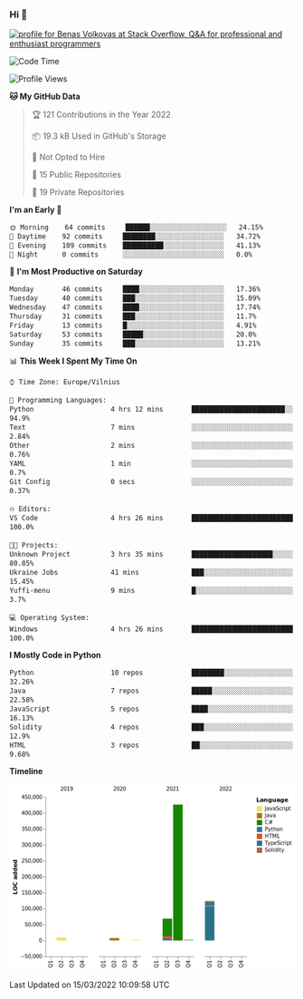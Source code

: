 ### Hi 👋
<a href="https://stackoverflow.com/users/14954249/benas-volkovas"><img src="https://stackoverflow.com/users/flair/14954249.png?theme=dark" width="208" height="58" alt="profile for Benas Volkovas at Stack Overflow, Q&amp;A for professional and enthusiast programmers" title="profile for Benas Volkovas at Stack Overflow, Q&amp;A for professional and enthusiast programmers"></a>

<!--START_SECTION:waka-->
![Code Time](http://img.shields.io/badge/Code%20Time-586%20hrs%2059%20mins-blue)

![Profile Views](http://img.shields.io/badge/Profile%20Views-0-blue)

**🐱 My GitHub Data** 

> 🏆 121 Contributions in the Year 2022
 > 
> 📦 19.3 kB Used in GitHub's Storage 
 > 
> 🚫 Not Opted to Hire
 > 
> 📜 15 Public Repositories 
 > 
> 🔑 19 Private Repositories  
 > 
**I'm an Early 🐤** 

```text
🌞 Morning    64 commits     ██████░░░░░░░░░░░░░░░░░░░   24.15% 
🌆 Daytime    92 commits     ████████░░░░░░░░░░░░░░░░░   34.72% 
🌃 Evening    109 commits    ██████████░░░░░░░░░░░░░░░   41.13% 
🌙 Night      0 commits      ░░░░░░░░░░░░░░░░░░░░░░░░░   0.0%

```
📅 **I'm Most Productive on Saturday** 

```text
Monday       46 commits     ████░░░░░░░░░░░░░░░░░░░░░   17.36% 
Tuesday      40 commits     ███░░░░░░░░░░░░░░░░░░░░░░   15.09% 
Wednesday    47 commits     ████░░░░░░░░░░░░░░░░░░░░░   17.74% 
Thursday     31 commits     ███░░░░░░░░░░░░░░░░░░░░░░   11.7% 
Friday       13 commits     █░░░░░░░░░░░░░░░░░░░░░░░░   4.91% 
Saturday     53 commits     █████░░░░░░░░░░░░░░░░░░░░   20.0% 
Sunday       35 commits     ███░░░░░░░░░░░░░░░░░░░░░░   13.21%

```


📊 **This Week I Spent My Time On** 

```text
⌚︎ Time Zone: Europe/Vilnius

💬 Programming Languages: 
Python                   4 hrs 12 mins       ███████████████████████░░   94.9% 
Text                     7 mins              ░░░░░░░░░░░░░░░░░░░░░░░░░   2.84% 
Other                    2 mins              ░░░░░░░░░░░░░░░░░░░░░░░░░   0.76% 
YAML                     1 min               ░░░░░░░░░░░░░░░░░░░░░░░░░   0.7% 
Git Config               0 secs              ░░░░░░░░░░░░░░░░░░░░░░░░░   0.37%

🔥 Editors: 
VS Code                  4 hrs 26 mins       █████████████████████████   100.0%

🐱‍💻 Projects: 
Unknown Project          3 hrs 35 mins       ████████████████████░░░░░   80.85% 
Ukraine Jobs             41 mins             ███░░░░░░░░░░░░░░░░░░░░░░   15.45% 
Yuffi-menu               9 mins              █░░░░░░░░░░░░░░░░░░░░░░░░   3.7%

💻 Operating System: 
Windows                  4 hrs 26 mins       █████████████████████████   100.0%

```

**I Mostly Code in Python** 

```text
Python                   10 repos            ████████░░░░░░░░░░░░░░░░░   32.26% 
Java                     7 repos             █████░░░░░░░░░░░░░░░░░░░░   22.58% 
JavaScript               5 repos             ████░░░░░░░░░░░░░░░░░░░░░   16.13% 
Solidity                 4 repos             ███░░░░░░░░░░░░░░░░░░░░░░   12.9% 
HTML                     3 repos             ██░░░░░░░░░░░░░░░░░░░░░░░   9.68%

```


**Timeline**

![Chart not found](https://raw.githubusercontent.com/BenasVolkovas/BenasVolkovas/main/charts/bar_graph.png) 


 Last Updated on 15/03/2022 10:09:58 UTC
<!--END_SECTION:waka-->
